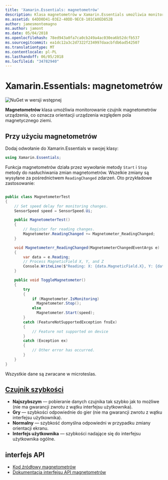 ```yaml
---
title: 'Xamarin.Essentials: magnetometrów'
description: Klasa magnetometrów w Xamarin.Essentials umożliwia monitorowanie czujnik magnetometrów urządzenia, co oznacza orientacji urządzenia względem pola magnetycznego ziemi.
ms.assetid: 64DD0D41-03E2-40DD-9EC8-101CA0ED852B
author: jamesmontemagno
ms.author: jamont
ms.date: 05/04/2018
ms.openlocfilehash: 78ed943a0fa7ca0cb249a4ac030ea6b52dcfb537
ms.sourcegitcommit: ea1dc12a3c2d7322f234997daacbfdb6ad542507
ms.translationtype: MT
ms.contentlocale: pl-PL
ms.lasthandoff: 06/05/2018
ms.locfileid: "34782940"
---
```

# <a name="xamarinessentials-magnetometer"></a>Xamarin.Essentials: magnetometrów

![NuGet w wersji wstępnej](~/media/shared/pre-release.png)

**Magnetometrów** klasa umożliwia monitorowanie czujnik magnetometrów urządzenia, co oznacza orientacji urządzenia względem pola magnetycznego ziemi.

## <a name="using-magnetometer"></a>Przy użyciu magnetometrów

Dodaj odwołanie do Xamarin.Essentials w swojej klasy:

```csharp
using Xamarin.Essentials;
```

Funkcja magnetometrów działa przez wywołanie metody `Start` i `Stop` metody do nasłuchiwania zmian magnetometrów. Wszelkie zmiany są wysyłane za pośrednictwem `ReadingChanged` zdarzeń. Oto przykładowe zastosowanie:

```csharp

public class MagnetometerTest
{
    // Set speed delay for monitoring changes.
    SensorSpeed speed = SensorSpeed.Ui;

    public MagnetometerTest()
    {
        // Register for reading changes.
        Magnetometer.ReadingChanged += Magnetometer_ReadingChanged;
    }

    void Magnetometerr_ReadingChanged(MagnetometerChangedEventArgs e)
    {
        var data = e.Reading;
        // Process MagneticField X, Y, and Z
        Console.WriteLine($"Reading: X: {data.MagneticField.X}, Y: {data.MagneticField.Y}, Z: {data.MagneticField.Z}");
    }

    public void ToggleMagnetometer()
    {
        try
        {
            if (Magnetometer.IsMonitoring)
              Magnetometer.Stop();
            else
              Magnetometer.Start(speed);
        }
        catch (FeatureNotSupportedException fnsEx)
        {
            // Feature not supported on device
        }
        catch (Exception ex)
        {
            // Other error has occurred.
        }
    }
}
```

Wszystkie dane są zwracane w microteslas.

## <a name="sensor-speedxrefxamarinessentialssensorspeed"></a>[Czujnik szybkości](xref:Xamarin.Essentials.SensorSpeed)

- **Najszybszym** — pobieranie danych czujnika tak szybko jak to możliwe (nie ma gwarancji zwrotu z wątku interfejsu użytkownika).
- **Gry** — szybkości odpowiednie do gier (nie ma gwarancji zwrotu z wątku interfejsu użytkownika).
- **Normalny** — szybkość domyślna odpowiedni w przypadku zmiany orientacji ekranu.
- **Interfejs użytkownika** — szybkości nadające się do interfejsu użytkownika ogólne.

## <a name="api"></a>interfejs API

- [Kod źródłowy magnetometrów](https://github.com/xamarin/Essentials/tree/master/Xamarin.Essentials/Magnetometer)
- [Dokumentacja interfejsu API magnetometrów](xref:Xamarin.Essentials.Magnetometer)
